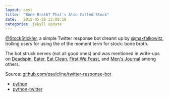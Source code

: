 ```yaml
---
layout: post
title:  "Bone Broth? That's Also Called Stock"
date:   2015-05-26 23:08:18
categories: jekyll update
---
```


<a href="http://twitter.com/stockstickler">@StockStickler</a>, a simple Twitter response bot dreamt up by <a href="https://twitter.com/maxfalkowitz">@maxfalkowitz</a>, trolling users for using the of the moment term for stock: bone broth.

The bot struck nerves (not all good ones) and was mentioned in write-ups on <a href="http://theconcourse.deadspin.com/bone-broth-is-hot-ham-water-1693220333">Deadspin</a>, <a href="http://www.eater.com/2015/2/12/8025027/what-is-bone-broth-and-why-is-everyone-talking-about-it">Eater</a>, <a href="http://www.eatclean.com/personalities/bone-stock-twitter-account">Eat Clean</a>, <a href="http://firstwefeast.com/eat/bone-broth-is-the-worst-enough-already-rant/">First We Feast</a>, and <a href="http://www.mensjournal.com/food-drink/chefs-restaurants/ask-a-chef-how-to-make-stock-20150319">Men's Journal</a> among others.

Source: <a href="https://github.com/paulcline/twitter-response-bot">github.com/paulcline/twitter-response-bot</a>

<ul>
  <li><a href="https://www.python.org/">python</a></li>
  <li><a href="https://code.google.com/p/python-twitter/">python-twitter</a></li>
</ul>
